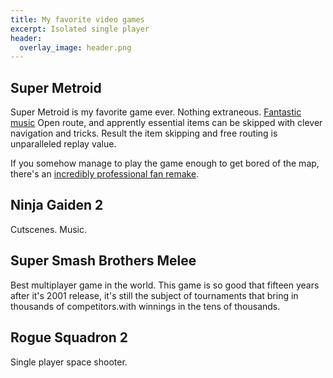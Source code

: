 ```yaml
---
title: My favorite video games
excerpt: Isolated single player 
header:
  overlay_image: header.png
---
```


## Super Metroid

Super Metroid is my favorite game ever.
Nothing extraneous.
[Fantastic music]()
Open route, and apprently essential items can be skipped with clever navigation and tricks.
Result the item skipping and free routing is unparalleled replay value.

If you somehow manage to play the game enough to get bored of the map, there's an [incredibly professional fan remake]().


## Ninja Gaiden 2

Cutscenes.
Music.


## Super Smash Brothers Melee

Best multiplayer game in the world.
This game is so good that fifteen years after it's 2001 release, it's still the subject of tournaments that bring in thousands of competitors.with winnings in the tens of thousands.


## Rogue Squadron 2

Single player space shooter.


